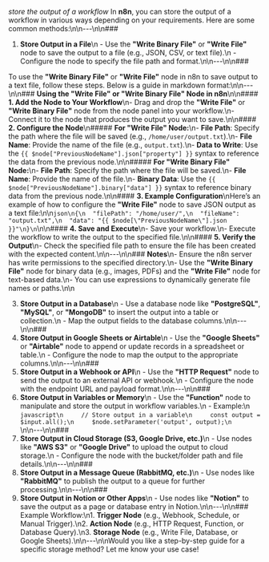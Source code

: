 
*store the output of a workflow*
In **n8n**, you can store the output of a workflow in various ways depending on your requirements. Here are some common methods:\n\n---\n\n### 
1. **Store Output in a File**\n   - Use the **"Write Binary File"** or **"Write File"** node to save the output to a file (e.g., JSON, CSV, or text file).\n   - Configure the node to specify the file path and format.\n\n---\n\n###
   
To use the **"Write Binary File"** or **"Write File"** node in n8n to save output to a text file, follow these steps. Below is a guide in markdown format:\n\n---\n\n### **Using the "Write File" or "Write Binary File" Node in n8n**\n\n#### 
**1. Add the Node to Your Workflow**\n- Drag and drop the **"Write File"** or **"Write Binary File"** node from the node panel into your workflow.\n- Connect it to the node that produces the output you want to save.\n\n#### 
**2. Configure the Node**\n##### **For "Write File" Node:**\n- **File Path**: Specify the path where the file will be saved (e.g., `/home/user/output.txt`).\n- **File Name**: Provide the name of the file (e.g., `output.txt`).\n- **Data to Write**: Use the `{{ $node["PreviousNodeName"].json["property"] }}` syntax to reference the data from the previous node.\n\n##### **For "Write Binary File" Node:**\n- **File Path**: Specify the path where the file will be saved.\n- **File Name**: Provide the name of the file.\n- **Binary Data**: Use the `{{ $node["PreviousNodeName"].binary["data"] }}` syntax to reference binary data from the previous node.\n\n#### 
**3. Example Configuration**\nHere’s an example of how to configure the **"Write File"** node to save JSON output as a text file:\n\n```json\n{\n  "filePath": "/home/user/",\n  "fileName": "output.txt",\n  "data": "{{ $node[\"PreviousNodeName\"].json }}"\n}\n```\n\n#### 
**4. Save and Execute**\n- Save your workflow.\n- Execute the workflow to write the output to the specified file.\n\n#### 
**5. Verify the Output**\n- Check the specified file path to ensure the file has been created with the expected content.\n\n---\n\n### **Notes**\n- Ensure the n8n server has write permissions to the specified directory.\n- Use the **"Write Binary File"** node for binary data (e.g., images, PDFs) and the **"Write File"** node for text-based data.\n- You can use expressions to dynamically generate file names or paths.\n\n





3.  **Store Output in a Database**\n   - Use a database node like **"PostgreSQL"**, **"MySQL"**, or **"MongoDB"** to insert the output into a table or collection.\n   - Map the output fields to the database columns.\n\n---\n\n###
4.  **Store Output in Google Sheets or Airtable**\n   - Use the **"Google Sheets"** or **"Airtable"** node to append or update records in a spreadsheet or table.\n   - Configure the node to map the output to the appropriate columns.\n\n---\n\n###
5.  **Store Output in a Webhook or API**\n   - Use the **"HTTP Request"** node to send the output to an external API or webhook.\n   - Configure the node with the endpoint URL and payload format.\n\n---\n\n###
6.  **Store Output in Variables or Memory**\n   - Use the **"Function"** node to manipulate and store the output in workflow variables.\n   - Example:\n     ```javascript\n     // Store output in a variable\n     const output = $input.all();\n     $node.setParameter('output', output);\n     ```\n\n---\n\n###
7.  **Store Output in Cloud Storage (S3, Google Drive, etc.)**\n   - Use nodes like **"AWS S3"** or **"Google Drive"** to upload the output to cloud storage.\n   - Configure the node with the bucket/folder path and file details.\n\n---\n\n###
8.  **Store Output in a Message Queue (RabbitMQ, etc.)**\n   - Use nodes like **"RabbitMQ"** to publish the output to a queue for further processing.\n\n---\n\n###
9.  **Store Output in Notion or Other Apps**\n   - Use nodes like **"Notion"** to save the output as a page or database entry in Notion.\n\n---\n\n### Example Workflow:\n1. **Trigger Node** (e.g., Webhook, Schedule, or Manual Trigger).\n2. **Action Node** (e.g., HTTP Request, Function, or Database Query).\n3. **Storage Node** (e.g., Write File, Database, or Google Sheets).\n\n---\n\nWould you like a step-by-step guide for a specific storage method? Let me know your use case!	
